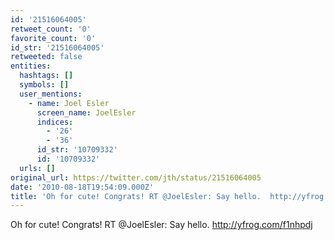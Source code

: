 ```yaml
---
id: '21516064005'
retweet_count: '0'
favorite_count: '0'
id_str: '21516064005'
retweeted: false
entities:
  hashtags: []
  symbols: []
  user_mentions:
    - name: Joel Esler
      screen_name: JoelEsler
      indices:
        - '26'
        - '36'
      id_str: '10709332'
      id: '10709332'
  urls: []
original_url: https://twitter.com/jth/status/21516064005
date: '2010-08-18T19:54:09.000Z'
title: 'Oh for cute! Congrats! RT @JoelEsler: Say hello.  http://yfrog.com/f1nhpdj'
---
```


Oh for cute! Congrats! RT @JoelEsler: Say hello.  http://yfrog.com/f1nhpdj